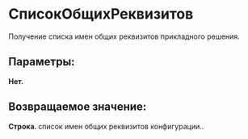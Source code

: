 ﻿
<h1>СписокОбщихРеквизитов</h1>
<p class="funcdesc">Получение списка имен общих реквизитов прикладного решения.<br /></p><h2>Параметры:</h2><b>Нет. </b><br /></table><h2>Возвращаемое значение:</h2>
<b>Строка. </b>список имен общих реквизитов конфигурации..<br />

